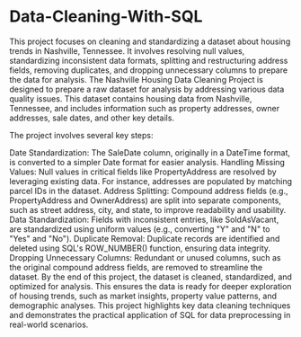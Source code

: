 # Data-Cleaning-With-SQL
This project focuses on cleaning and standardizing a dataset about housing trends in Nashville, Tennessee. It involves resolving null values, standardizing inconsistent data formats, splitting and restructuring address fields, removing duplicates, and dropping unnecessary columns to prepare the data for analysis.
The Nashville Housing Data Cleaning Project is designed to prepare a raw dataset for analysis by addressing various data quality issues. This dataset contains housing data from Nashville, Tennessee, and includes information such as property addresses, owner addresses, sale dates, and other key details.

The project involves several key steps:

Date Standardization: The SaleDate column, originally in a DateTime format, is converted to a simpler Date format for easier analysis.
Handling Missing Values: Null values in critical fields like PropertyAddress are resolved by leveraging existing data. For instance, addresses are populated by matching parcel IDs in the dataset.
Address Splitting: Compound address fields (e.g., PropertyAddress and OwnerAddress) are split into separate components, such as street address, city, and state, to improve readability and usability.
Data Standardization: Fields with inconsistent entries, like SoldAsVacant, are standardized using uniform values (e.g., converting "Y" and "N" to "Yes" and "No").
Duplicate Removal: Duplicate records are identified and deleted using SQL's ROW_NUMBER() function, ensuring data integrity.
Dropping Unnecessary Columns: Redundant or unused columns, such as the original compound address fields, are removed to streamline the dataset.
By the end of this project, the dataset is cleaned, standardized, and optimized for analysis. This ensures the data is ready for deeper exploration of housing trends, such as market insights, property value patterns, and demographic analyses. This project highlights key data cleaning techniques and demonstrates the practical application of SQL for data preprocessing in real-world scenarios.



